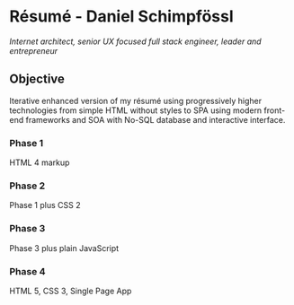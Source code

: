 # Résumé - Daniel Schimpfössl
_Internet architect, senior UX focused full stack engineer, leader and entrepreneur_

## Objective
Iterative enhanced version of my résumé using progressively higher technologies from simple HTML without styles to SPA using modern front-end frameworks and SOA with No-SQL database and interactive interface.

### Phase 1
HTML 4 markup

### Phase 2
Phase 1 plus CSS 2

### Phase 3
Phase 3 plus plain JavaScript

### Phase 4 
HTML 5, CSS 3, Single Page App
